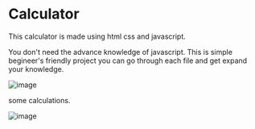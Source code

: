 # Calculator

This calculator is made using html css and javascript.  

You don't need the advance knowledge of javascript. This is simple begineer's friendly project you can go through each file and get expand your knowledge.


![image](https://user-images.githubusercontent.com/92990906/218555119-3f3fd47d-5852-42f4-af2f-5150bf24085a.png)

some calculations.

![image](https://user-images.githubusercontent.com/92990906/218555331-53c6fd5e-4015-40ff-8e9c-44e09e5ec03e.png)
